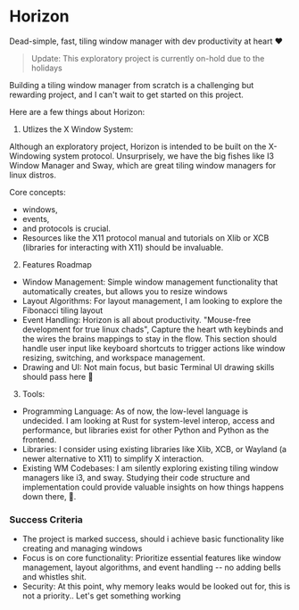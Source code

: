 # Horizon

Dead-simple, fast, tiling window manager with dev productivity at heart :heart:

> Update: This exploratory project is currently on-hold due to the holidays
>

Building a tiling window manager from scratch is a challenging but rewarding project, and I can't wait to get started on this project. 

Here are a few things about Horizon:

1. Utlizes the X Window System:

Although an exploratory project, Horizon is intended to be built on the X-Windowing system protocol. Unsurprisely, we have the big fishes like I3 Window Manager and Sway, which are great tiling window managers for linux distros. 


Core concepts:

+ windows,
+ events,
+ and protocols is crucial.
+ Resources like the X11 protocol manual and tutorials on Xlib or XCB (libraries for interacting with X11) should be invaluable.

2. Features Roadmap

* Window Management: Simple window management functionality that automatically creates, but allows you to resize windows
* Layout Algorithms: For layout management, I am looking to explore the Fibonacci tiling layout
* Event Handling: Horizon is all about productivity. "Mouse-free development for true linux chads", Capture the heart wth keybinds and the wires the brains mappings to stay in the flow. This section should handle user input like keyboard shortcuts to trigger actions like window resizing, switching, and workspace management.
* Drawing and UI: Not main focus, but basic Terminal UI drawing skills should pass here 👀

3. Tools:

- Programming Language: As of now, the low-level language is undecided. I am looking at Rust for system-level interop, access and performance, but libraries exist for other Python and Python as the frontend.
- Libraries: I consider using existing libraries like Xlib, XCB, or Wayland (a newer alternative to X11) to simplify X interaction.
- Existing WM Codebases: I am silently exploring  existing tiling window managers like i3, and sway. Studying their code structure and implementation could provide valuable insights on how things happens down there, 🤔.
    
### Success Criteria

- The project is marked success, should i achieve basic functionality like creating and managing windows
- Focus is on core functionality: Prioritize essential features like window management, layout algorithms, and event handling -- no adding bells and whistles shit.
- Security: At this point, why memory leaks would be looked out for, this is not a priority.. Let's get something working
